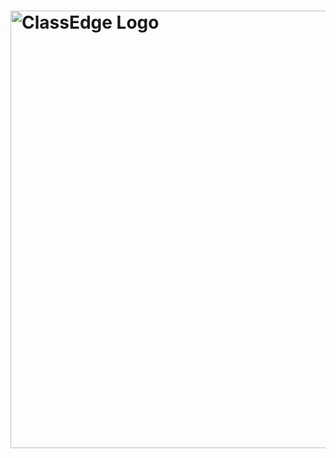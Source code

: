 # <img src="https://res.cloudinary.com/dx9bvma03/image/upload/v1758392107/ClassEdge_1_fidaha.png" alt="ClassEdge Logo" width="700"/>
